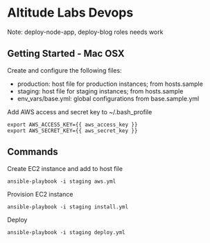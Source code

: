 Altitude Labs Devops
===

Note: deploy-node-app, deploy-blog roles needs work

## Getting Started - Mac OSX

Create and configure the following files:

* production: host file for production instances; from hosts.sample
* staging: host file for staging instances; from hosts.sample
* env_vars/base.yml: global configurations from base.sample.yml

Add AWS access and secret key to ~/.bash_profile

```
export AWS_ACCESS_KEY={{ aws_access_key }}
export AWS_SECRET_KEY={{ aws_secret_key }}
```

## Commands

Create EC2 instance and add to host file
```
ansible-playbook -i staging aws.yml
```

Provision EC2 instance
```
ansible-playbook -i staging install.yml
```

Deploy
```
ansible-playbook -i staging deploy.yml
```